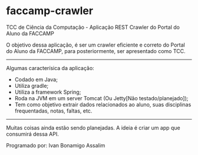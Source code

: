 # faccamp-crawler
TCC de Ciência da Computação - Aplicação REST Crawler do Portal do Aluno da FACCAMP

O objetivo dessa aplicação, é ser um crawler eficiente e correto do Portal do Aluno da FACCAMP, para posteriormente, ser apresentado como TCC.

---

Algumas caracterísica da aplicação:
- Codado em Java;
- Utiliza gradle;
- Utiliza a framework Spring;
- Roda na JVM em um server Tomcat (Ou Jetty[Não testado/planejado]);
- Tem como objetivo extrair dados relacionados ao aluno, suas disciplinas frequentadas, notas, faltas, etc.

---

Muitas coisas ainda estão sendo planejadas. A ideia é criar um app que consumirá dessa API.

Programado por: Ivan Bonamigo Assalim
